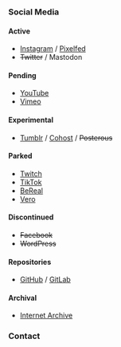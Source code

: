 ### Social Media
#### Active  
- [Instagram](https://www.instagram.com/rikaklassen/) / [Pixelfed](https://pixelfed.social/rikaklassen)
- ~~Twitter~~ / Mastodon

#### Pending  
- [YouTube](https://www.youtube.com/@rikaklassen)
- [Vimeo](https://vimeo.com/rikaklassen)

#### Experimental  
- [Tumblr](https://www.tumblr.com/rikaklassen) / [Cohost](https://cohost.org/rikaklassen/) / ~~Posterous~~

#### Parked  
- [Twitch](https://www.twitch.tv/rikaklassen)
- [TikTok](https://tiktok.com/@rikaklassen)
- [BeReal](https://bere.al/rikaklassen)
- [Vero](https://vero.co/rikaklassen)

#### Discontinued  
- ~~Facebook~~
- ~~WordPress~~

#### Repositories  
- [GitHub](https://github.com/rikaklassen) / [GitLab](https://gitlab.com/rikaklassen)

#### Archival  
- [Internet Archive](https://archive.org/details/@rika_klassen)

### Contact  
